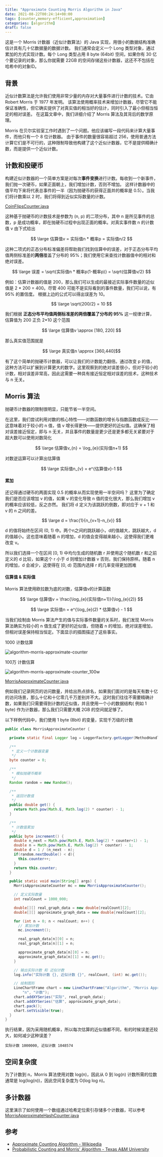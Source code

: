 ```yaml
---
title: "Approximate Counting Morris Algorithm in Java"
date: 2021-08-22T00:24:14+08:00
tags: [counter,memory-efficient,approximation]
categories: [algorithm]
draft: false
---
```


这是一个 Morris 计数器（近似计数算法）的 Java 实现，用很小的数据结构准确估计具有几十亿数据量的数据计数。 
我们通常会定义一个 Long 类型对象，通过累加的方式实现计数。每个 Long 类型占用 8 byte (64bit) 空间，如果你有 30 亿个要记录的对象，那么你就需要 22GB 的空间存储这些计数器，这还不不包括在哈希中的对象ID。

## 背景 

近似计数算法是允许我们使用非常少量的内存对大量事件进行计数的技术。它由 Robert Morris 于 1977 年发明。
该算法使用概率技术来增加计数器，尽管它不能保证准确性，但它确实提供了对真实值的相当好的估计，同时引入了最小但相当恒定的相对误差。
在这篇文章中，我们详细介绍了 Morris 算法及其背后的数学原理。 

Morris 在贝尔实验室工作时遇到了一个问题。他应该编写一段代码来计算大量事件，而他只有一个 8 位计数器。
由于事件的数量很容易超过 256，使用普通方法计算它们是不可行的，这种限制导致他构建了这个近似计数器，它不是提供精确计数，而是提供一个近似计数。

## 计数和投硬币

构建近似计数器的一个简单方案是对每次**事件变换**进行计数。每收到一个新事件，我们抛一次硬币，如果正面朝上，我们增加计数，否则不增加。
这样计数器中的值平均下来将代表总事件的一半（因为抛硬币的获得正面并的概率是 0.5）。当我们将计数乘以 2 时，我们将得到近似实际数量的计数。

[CoinFlipsCounter.java](https://github.com/coolbeevip/tutorials/blob/master/algorithm/morris-approximate-counter/src/main/java/org/coolbeevip/algorithm/approximatecounter/CoinFlipsCounter.java)

这种基于抛硬币的计数技术是参数为 (n, p) 的二项分布，其中 n 是所见事件的总数，p 是成功概率，即在抛硬币过程中出现正面的概率。对真实事件数 n 的计数值 v 由下式给出

$$ \large    估算值v = 实际值n * 概率p = 实际值n/2 $$

这种二项式的正态分布标准偏差将帮助我们找到估算中的误差，对于正态分布平均值两侧标准差的**两倍**覆盖了分布的 95%；我们使用它来查找计数器值中的相对和绝对误差。

$$ \large 误差 = \sqrt{实际值n * 概率p(1-概率p)} = \sqrt{估算值v/2} $$

例如：估算计数器的值是 200，那么我们可以生成的最接近实际事件数量的近似值是 2 * 200 = 400。尽管 400 可能不是实际看到的事件数量，我们可以说，有 95% 的置信度。 根据上边的公式可以得出误差为 10。

$$ \large \sqrt{200/2} = 10 $$

我们根据 **正态分布平均值两侧标准差的两倍覆盖了分布的 95%** 这一规律计算，估算值为 200 正负 2*10 这个范围 

$$ \large 估算值v \approx [180, 220] $$

那么真实值范围就是 

$$ \large 真实值n \approx [360,440]$$

有了这个简单的抛硬币计数器，可以让我们的计数能力翻倍。通过改变 p 的值，这种方法可以扩展到计算更大的数字。这里观察到的绝对误差很小，但对于较小的计数，相对误差非常高，因此这需要一种具有接近恒定相对误差的技术，这种技术与 n 无关。

## Morris 算法

抛硬币计数器的限制很明显，只能节省一半空间。

在这里，我们尝试利用对数的核心特性——对数函数的增长与指数函数成反比——这意味着对于较小的 n 值，值 v 增长得更快——提供更好的近似值。这确保了相对误差接近恒定，即与 n 无关，并且事件的数量是更少还是更多都无关紧要对于超大数可以使用对数简化

$$ \large 估算值v_{n} = \log_{e}(实际值n+1) $$

对数逆运算可以计算出估算值

$$ \large 实际值n_{v} = e^{估算值v}-1 $$

#### 累加

还记得通过硬币的两面实现 0.5 的概率从而实现使用一半空间吗？
这里为了确定我们是否应该增加 v 的值，如果 v 的变化导致 n 值的变化很大，那么我们增加 v 的概率应该较低，反之亦然。
我们将 d 定义为该跳跃的倒数，即对应于 v + 1 和 v 的 n 之间的差。

$$ \large d = \frac{1}{n_{v+1}-n_{v}} $$

d 的值将始终在区间 (0, 1) 中。两个n之间的跳跃越小，d的值越大，跳跃越大，d的值越小。这也意味着随着 n 的增加，d 的值会变得越来越小，这使得我们更难改变 v。

所以我们选择一个在区间 [0, 1) 中均匀生成的随机数 r 并使用这个随机数 r 和之前定义的 d 比较，如果这个 r 小于 d 则增加计数器 v 否则，我们保持原样。随着 n 的增加，d 会减少，这使得在 [0, d) 范围内选择 r 的几率变得更加困难

#### 估算值 & 实际值

Morris 算法使用欧拉数为底的对数，估算值v的计算函数

$$ \large 估算值v = \frac{\log_{e}(实际值n+1)}{\log_{e}(2)} $$

$$ \large 实际值n = e^{\log_{e}(2) * 估算值v} - 1 $$

当我们绘制由 Morris 算法产生的值与实际事件数量的关系时，我们发现 Morris 算法确实为较小的 n 值生成了更好的近似值，但随着 n 的增加，绝对误差增加，但相对误差保持相当恒定。下面显示的插图描述了这些事实。

1000 计数估算

![algorithm-morris-approximate-counter](/images/posts/algorithm/algorithm-morris-approximate-counter/algorithm-morris-approximate-counter.png)

100万 计数估算

![algorithm-morris-approximate-counter_100w](/images/posts/algorithm/algorithm-morris-approximate-counter/algorithm-morris-approximate-counter_100w.png)

[MorrisApproximateCounter.java](https://github.com/coolbeevip/tutorials/blob/master/algorithm/morris-approximate-counter/src/main/java/org/coolbeevip/algorithm/approximatecounter/MorrisApproximateCounter.java)

例如我们记录网页的访问数量，并给出热点排名，如果我们面对的是每天有数十亿的访问场景，那么十亿和十亿零几千万差别并不大。这时我们往往不需要精确计数，如果我们只需要得到计数的近似值，并且使用一个小的数据结构( 例如 1 byte) 作为计数器，那么我们只需要大概 2GB 的空间就足够了。

以下样例代码中，我们使用 1 byte (8bit) 的变量，实现千万级的计数


```java
public class MorrisApproximateCounter {

  private static final Logger log = LoggerFactory.getLogger(MethodHandles.lookup().lookupClass());

  /**
   * 定义一个计数器变量
   */
  byte counter = 0;

  /**
   * 模拟抛硬币概率
   */
  Random random = new Random();

  /**
   * 返回计数值
   */
  public double get() {
    return Math.pow(Math.E, Math.log(2) * counter) - 1;
  }

  /**
   * 计数值累加
   */
  public byte increment() {
    double n_next = Math.pow(Math.E, Math.log(2) * counter+1) - 1;
    double n = Math.pow(Math.E, Math.log(2) * counter) - 1;
    double d = 1 / (n_next - n);
    if(random.nextDouble() < d){
      this.counter++;
    }
    return this.counter;
  }

  public static void main(String[] args) {
    MorrisApproximateCounter mc = new MorrisApproximateCounter();

    // 定义实际数量
    int realCount = 1000_000;

    double[][] real_graph_data = new double[realCount][2];
    double[][] approximate_graph_data = new double[realCount][2];

    for (int n = 0; n < realCount; n++) {
      // 累加计数
      mc.increment();

      real_graph_data[n][0] = n;
      real_graph_data[n][1] = n;

      approximate_graph_data[n][0] = n;
      approximate_graph_data[n][1] = mc.get();
    }

    // 输出实际计数 和 近似计数
    log.info("实际计数 {}, 近似计数 {}", realCount, (int) mc.get());

    // 绘制图形
    LineChartFrame chart = new LineChartFrame("Algorithm", "Morris Approximate Counting Algorithm",
        "n", "计数");
    chart.addXYSeries("实际", real_graph_data);
    chart.addXYSeries("估算", approximate_graph_data);
    chart.pack();
    chart.setVisible(true);
  }
}
```

执行结果，因为采用随机概率，所以每次估算的近似值都不同，有的时候误差还较大，如何减少这种误差？

```shell
实际计数 1000000, 近似计数 1048574
```
## 空间复杂度

为了计数到 n，Morris 算法使用对数 log(n)，因此从 0 到 log(n) 计数所需的位数通常是 log(log(n))，因此空间复杂度为 O(log log n)。

## 多计数器

这里演示了如何使用一个数组通过哈希定位索引存储多个计数器，可以参考 [MorrisApproximateHashCounter.java](https://github.com/coolbeevip/tutorials/blob/master/algorithm/morris-approximate-counter/src/main/java/org/coolbeevip/algorithm/approximatecounter/MorrisApproximateHashCounter.java)

## 参考

* [Approximate Counting Algorithm - Wikipedia](https://en.wikipedia.org/wiki/Approximate_counting_algorithm)
* [Probabilistic Counting and Morris' Algorithm - Texas A&M University](http://cesg.tamu.edu/wp-content/uploads/2014/09/ECEN689-lec11.pdf)